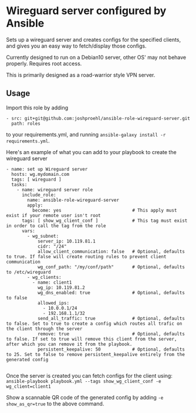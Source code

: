 # Wireguard server configured by Ansible

Sets up a wireguard server and creates configs for the specified clients,
and gives you an easy way to fetch/display those configs.

Currently designed to run on a Debian10 server, other OS' may not behave properly.
Requires root access.

This is primarily designed as a road-warrior style VPN server.


## Usage
Import this role by adding
```
- src: git+git@github.com:joshproehl/ansible-role-wireguard-server.git
  path: roles
```
to your requirements.yml, and running `ansible-galaxy install -r requirements.yml`.

Here's an example of what you can add to your playbook to create the wireguard server
```
- name: set up Wireguard server
  hosts: wg.mydomain.com
  tags: [ wireguard ]
  tasks:
    - name: wireguard server role
      include_role:
        name: ansible-role-wireguard-server
        apply:
          become: yes                           # This apply must exist if your remote user isn't root
      tags: [ show_wg_client_conf ]             # This tag must exist in order to call the tag from the role
      vars:
        - wg_subnet:
            server_ip: 10.119.81.1
            cidr: "/24"
            allow_client_communication: false   # Optional, defaults to true. If false will create routing rules to prevent client communication
            wg_conf_path: "/my/conf/path"       # Optional, defaults to /etc/wireguard
        - wg_clients:
          - name: client1
            wg_ip: 10.119.81.2
            wg_dns_enabled: true                # Optional, defaults to false
            allowed_ips:
              - 10.0.0.1/24
              - 192.168.1.1/32
            send_all_traffic: true              # Optional, defaults to false. Set to true to create a config which routes all trafic on the client through the server
            remove: true                        # Optional, defaults to false. If set to true will remove this client from the server, after which you can remove it from the playbook.
            persistent_keepalive: 50            # Optional, defaults to 25. Set to false to remove persistent_keepalive entirely from the generated config
            
```

Once the server is created you can fetch configs for the client using:
`ansible-playbook playbook.yml --tags show_wg_client_conf -e wg_client=client1`

Show a scannable QR code of the generated config by adding `-e show_as_qr=true` to the above command.
